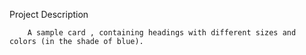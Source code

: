 Project Description

        A sample card , containing headings with different sizes and colors (in the shade of blue). 
